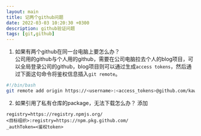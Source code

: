 ```yaml
---
layout: main
title: 记两个github问题
date: 2022-03-03 10:20:30 +0300
description: github验证问题
tags: [git,github]
---
```


1. 如果有两个github在同一台电脑上要怎么办？  
公司用的github与个人用的github，需要在公司电脑拉去个人的blog项目，可以全局登录公司的github，blog项目则可以通过生成`access tokens`，然后通过下面这句命令将鉴权信息插入`git remote`。
``` sh
#!/bin/bash
git remote add origin https://<username>:<access_tokens>@github.com/kawaiiz/kawaiiz.github.io.git
```

2. 如果引用了私有仓库的package，无法下载怎么办？
添加
```
registry=https://registry.npmjs.org/
<目标组织>:registry=https://npm.pkg.github.com/
_authToken=<鉴权token>
```